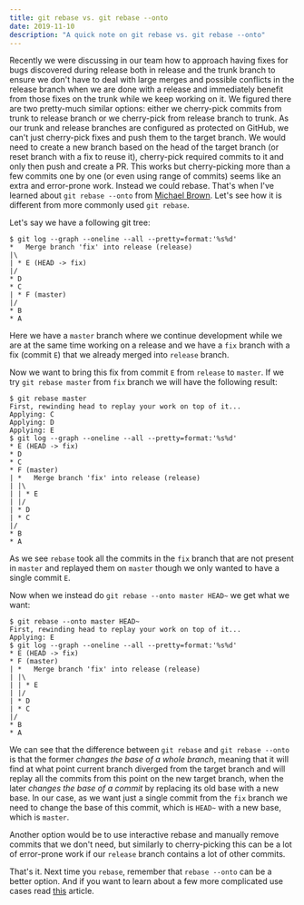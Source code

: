```yaml
---
title: git rebase vs. git rebase --onto
date: 2019-11-10
description: "A quick note on git rebase vs. git rebase --onto"
---
```


Recently we were discussing in our team how to approach having fixes for bugs discovered during release both in release and the trunk branch to ensure we don't have to deal with large merges and possible conflicts in the release branch when we are done with a release and immediately benefit from those fixes on the trunk while we keep working on it. We figured there are two pretty-much similar options: either we cherry-pick commits from trunk to release branch or we cherry-pick from release branch to trunk. As our trunk and release branches are configured as protected on GitHub, we can't just cherry-pick fixes and push them to the target branch. We would need to create a new branch based on the head of the target branch (or reset branch with a fix to reuse it), cherry-pick required commits to it and only then push and create a PR. This works but cherry-picking more than a few commits one by one (or even using range of commits) seems like an extra and error-prone work. Instead we could rebase. That's when I've learned about `git rebase --onto` from [Michael Brown](https://twitter.com/mluisbrown). Let's see how it is different from more commonly used `git rebase`.

Let's say we have a following git tree:

```
$ git log --graph --oneline --all --pretty=format:'%s%d'
*   Merge branch 'fix' into release (release)
|\  
| * E (HEAD -> fix)
|/  
* D
* C
| * F (master)
|/  
* B
* A
```

Here we have a `master` branch where we continue development while we are at the same time working on a release and we have a `fix` branch with a fix (commit `E`) that we already merged into `release` branch.

Now we want to bring this fix from commit `E` from `release` to `master`. If we try `git rebase master` from `fix` branch we will have the following result:

```
$ git rebase master
First, rewinding head to replay your work on top of it...
Applying: C
Applying: D
Applying: E
$ git log --graph --oneline --all --pretty=format:'%s%d'
* E (HEAD -> fix)
* D
* C
* F (master)
| *   Merge branch 'fix' into release (release)
| |\  
| | * E
| |/  
| * D
| * C
|/  
* B
* A
```

As we see `rebase` took all the commits in the `fix` branch that are not present in `master` and replayed them on `master` though we only wanted to have a single commit `E`.

Now when we instead do `git rebase --onto master HEAD~` we get what we want:

```
$ git rebase --onto master HEAD~
First, rewinding head to replay your work on top of it...
Applying: E
$ git log --graph --oneline --all --pretty=format:'%s%d'
* E (HEAD -> fix)
* F (master)
| *   Merge branch 'fix' into release (release)
| |\  
| | * E
| |/  
| * D
| * C
|/  
* B
* A
```

We can see that the difference between `git rebase` and `git rebase --onto` is that the former _changes the base of a whole branch_, meaning that it will find at what point current branch diverged from the target branch and will replay all the commits from this point on the new target branch, when the later _changes the base of a commit_ by replacing its old base with a new base. In our case, as we want just a single commit from the `fix` branch we need to change the base of this commit, which is `HEAD~` with a new base, which is `master`.

Another option would be to use interactive rebase and manually remove commits that we don't need, but similarly to cherry-picking this can be a lot of error-prone work if our `release` branch contains a lot of other commits.

That's it. Next time you `rebase`, remember that `rebase --onto` can be a better option. And if you want to learn about a few more complicated use cases read [this](https://content.pivotal.io/blog/git-rebase-onto) article.
